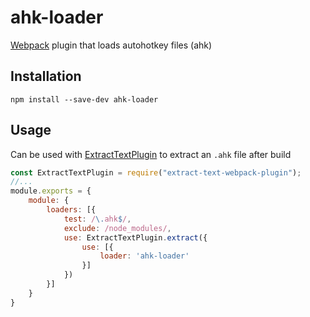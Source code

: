 # ahk-loader

[Webpack](http://webpack.github.io/) plugin that loads autohotkey files (ahk)

## Installation

```
npm install --save-dev ahk-loader
```

## Usage

Can be used with [ExtractTextPlugin](https://github.com/webpack-contrib/extract-text-webpack-plugin) to extract an `.ahk` file after build

``` javascript
const ExtractTextPlugin = require("extract-text-webpack-plugin");
//...
module.exports = {
	module: {
		loaders: [{
			test: /\.ahk$/,
			exclude: /node_modules/,
			use: ExtractTextPlugin.extract({
                use: [{
                    loader: 'ahk-loader'
                }]
			})
		}]
	}
}
```
